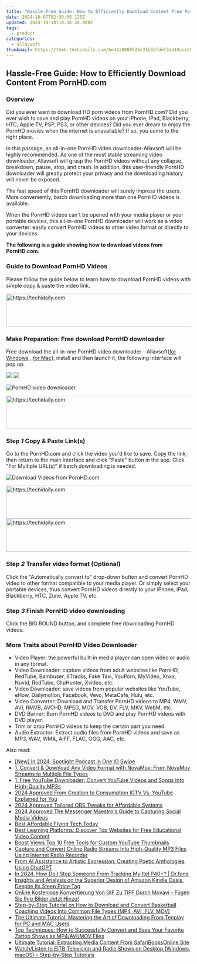 ```yaml
---
title: "Hassle-Free Guide: How to Efficiently Download Content From PornHD.com"
date: 2024-10-07T02:50:09.125Z
updated: 2024-10-10T19:36:20.989Z
tags:
  - product
categories:
  - allavsoft
thumbnail: https://thmb.techidaily.com/be42a9800526c31b5bfdef3ed18cce59bd7b3192524b647f6f87b51df7e044d8.png
---
```


## Hassle-Free Guide: How to Efficiently Download Content From PornHD.com

### Overview

Did you ever want to download HD porn videos from PornHD.com? Did you ever wish to save and play PornHD videos on your iPhone, iPad, Blackberry, HTC, Apple TV, PSP, PS3, or other devices? Did you ever dream to enjoy the PornHD movies when the internet is unavailable? If so, you come to the right place.

In this passage, an all-in-one PornHD video downloader-Allavsoft will be highly recommended. As one of the most stable streaming video downloader, Allavsoft will grasp the PornHD videos without any collapse, breakdown, pause, stop, and crash. In addition, this user-friendly PornHD downloader will greatly protect your privacy and the downloading history will never be exposed.

The fast speed of this PornHD downloader will surely impress the users. More conveniently, batch downloading more than one PornHD videos is available.

When the PornHD videos can't be opened with your media player or your portable devices, this all-in-one PornHD downloader will work as a video converter: easily convert PornHD videos to other video format or directly to your devices.

**The following is a guide showing how to download videos from PornHD.com.**

### Guide to Download PornHD Videos

Please follow the guide below to learn how to download PornHD videos with simple copy & paste the video link.

<!-- affiliate ads begin -->
<a href="https://ephamedtechinc.pxf.io/c/5597632/2136618/26400" target="_top" id="2136618">
  <img src="//a.impactradius-go.com/display-ad/26400-2136618" border="0" alt="https://techidaily.com" width="728" height="90"/>
</a>
<img height="0" width="0" src="https://ephamedtechinc.pxf.io/i/5597632/2136618/26400" style="position:absolute;visibility:hidden;" border="0" />
<!-- affiliate ads end -->

### Make Preparation: Free download PornHD downloader

Free download the all-in-one PornHD video downloader - Allavsoft([for Windows](https://tools.techidaily.com/allavsoft/products/) , [for Mac](https://tools.techidaily.com/allavsoft/products/)), install and then launch it, the following interface will pop up.

[![](https://www.allavsoft.com/how-to/../images/how-to/free-download-win.jpg)](https://tools.techidaily.com/allavsoft/products/) [![](https://www.allavsoft.com/how-to/../images/how-to/free-download-mac.jpg)](https://tools.techidaily.com/allavsoft/products/)

![PornHD video downloader](https://www.allavsoft.com/how-to/../images/allavsoft/screen-shot-600.jpg)

<!-- affiliate ads begin -->
<a href="https://aligracehair.sjv.io/c/5597632/1997648/19272" target="_top" id="1997648">
  <img src="//a.impactradius-go.com/display-ad/19272-1997648" border="0" alt="https://techidaily.com" width="728" height="90"/>
</a>
<img height="0" width="0" src="https://aligracehair.sjv.io/i/5597632/1997648/19272" style="position:absolute;visibility:hidden;" border="0" />
<!-- affiliate ads end -->

### Step _1_ Copy & Paste Link(s)

Go to the PornHD.com and click the video you'd like to save. Copy the link, then return to the main interface and click "Paste" button in the app. Click "For Multiple URL(s)" if batch downloading is needed.

![Download Videos from PornHD.com](https://www.allavsoft.com/how-to/../images/how-to/pornhd-download/download-pornhd-videos.jpg)

<!-- affiliate ads begin -->
<a href="https://aligracehair.sjv.io/c/5597632/1972684/19272" target="_top" id="1972684">
  <img src="//a.impactradius-go.com/display-ad/19272-1972684" border="0" alt="https://techidaily.com" width="728" height="90"/>
</a>
<img height="0" width="0" src="https://aligracehair.sjv.io/i/5597632/1972684/19272" style="position:absolute;visibility:hidden;" border="0" />
<!-- affiliate ads end -->

<!-- affiliate ads begin -->
<a href="https://appsumo.8odi.net/c/5597632/2123732/7443" target="_top" id="2123732">
  <img src="//a.impactradius-go.com/display-ad/7443-2123732" border="0" alt="https://techidaily.com" width="600" height="90"/>
</a>
<img height="0" width="0" src="https://appsumo.8odi.net/i/5597632/2123732/7443" style="position:absolute;visibility:hidden;" border="0" />
<!-- affiliate ads end -->

### Step _2_ Transfer video format (Optional)

Click the "Automatically convert to" drop-down button and convert PornHD video to other format compatible to your media player. Or simply select your portable devices, thus convert PornHD videos directly to your iPhone, iPad, Blackberry, HTC, Zune, Apple TV, etc.

### Step _3_ Finish PornHD video downloading

Click the BIG ROUND button, and complete free downloading PornHD videos.

### More Traits about PornHD Video Downloader

* Video Player: the powerful built-in media player can open video or audio in any format.
* Video Downloader: capture videos from adult websites like PornHD, RedTube, Bambuser, 8Tracks, Fake Taxi, YouPorn, MyVideo, Xnxx, Nuvid, RedTube, ClipHunter, Xvideo, etc.
* Video Downloader: save videos from popular websites like YouTube, eHow, Dailymotion, Facebook, Vevo, MetaCafe, Hulu, etc.
* Video Converter: Download and Transfer PornHD videos to MP4, WMV, AVI, RMVB, AVCHD, MPEG, MOV, VOB, DV, FLV, MKV, WebM, etc.
* DVD Burner: Burn PornHD videos to DVD and play PornHD videos with DVD player.
* Trim or crop PornHD videos to keep the certain part you need.
* Audio Extractor: Extract audio files from PornHD videos and save as MP3, WAV, WMA, AIFF, FLAC, OGG, AAC, etc.

<ins class="adsbygoogle"
     style="display:block"
     data-ad-format="autorelaxed"
     data-ad-client="ca-pub-7571918770474297"
     data-ad-slot="1223367746"></ins>

<ins class="adsbygoogle"
     style="display:block"
     data-ad-client="ca-pub-7571918770474297"
     data-ad-slot="8358498916"
     data-ad-format="auto"
     data-full-width-responsive="true"></ins>

<span class="atpl-alsoreadstyle">Also read:</span>
<div><ul>
<li><a href="https://fox-cloud.techidaily.com/new-in-2024-spotlight-podcast-in-one-ig-swipe/"><u>[New] In 2024, Spotlight Podcast in One IG Swipe</u></a></li>
<li><a href="https://win-web.techidaily.com/1-convert-and-download-any-video-format-with-novamov-from-novamov-streams-to-multiple-file-types/"><u>1. Convert & Download Any Video Format with NovaMov: From NovaMov Streams to Multiple File Types</u></a></li>
<li><a href="https://win-web.techidaily.com/1-free-youtube-downloader-convert-youtube-videos-and-songs-into-high-quality-mp3s/"><u>1. Free YouTube Downloader: Convert YouTube Videos and Songs Into High-Quality MP3s</u></a></li>
<li><a href="https://youtube-stream.techidaily.com/2024-approved-from-creation-to-consumption-igtv-vs-youtube-explained-for-you/"><u>2024 Approved From Creation to Consumption IGTV Vs. YouTube Explained for You</u></a></li>
<li><a href="https://remote-screen-capture.techidaily.com/2024-approved-tailored-obs-tweaks-for-affordable-systems/"><u>2024 Approved Tailored OBS Tweaks for Affordable Systems</u></a></li>
<li><a href="https://facebook-clips.techidaily.com/2024-approved-the-messenger-maestros-guide-to-capturing-social-media-videos/"><u>2024 Approved The Messenger Maestro's Guide to Capturing Social Media Videos</u></a></li>
<li><a href="https://fox-glue.techidaily.com/best-affordable-flying-tech-today/"><u>Best Affordable Flying Tech Today</u></a></li>
<li><a href="https://win-web.techidaily.com/best-learning-platforms-discover-top-websites-for-free-educational-video-content/"><u>Best Learning Platforms: Discover Top Websites for Free Educational Video Content</u></a></li>
<li><a href="https://youtube-tips.techidaily.com/-views-top-10-free-tools-for-custom-youtube-thumbnails/"><u>Boost Views Top 10 Free Tools for Custom YouTube Thumbnails</u></a></li>
<li><a href="https://win-web.techidaily.com/capture-and-convert-online-radio-streams-into-high-quality-mp3-files-using-internet-radio-recorder/"><u>Capture and Convert Online Radio Streams Into High-Quality MP3 Files Using Internet Radio Recorder</u></a></li>
<li><a href="https://tech-hub.techidaily.com/from-ai-assistance-to-artistic-expression-creating-poetic-anthologies-using-chatgpt/"><u>From AI Assistance to Artistic Expression: Creating Poetic Anthologies Using ChatGPT</u></a></li>
<li><a href="https://android-location-track.techidaily.com/in-2024-how-do-i-stop-someone-from-tracking-my-itel-p40plus-drfone-by-drfone-virtual-android/"><u>In 2024, How Do I Stop Someone From Tracking My Itel P40+? | Dr.fone</u></a></li>
<li><a href="https://buynow-marvelous.techidaily.com/insights-and-analysis-on-the-superior-design-of-amazon-kindle-oasis-despite-its-steep-price-tag/"><u>Insights and Analysis on the Superior Design of Amazon Kindle Oasis, Despite Its Steep Price Tag</u></a></li>
<li><a href="https://some-knowledge.techidaily.com/online-kostenlose-konvertierung-von-gif-zu-tiff-durch-movavi-fugen-sie-ihre-bilder-jetzt-hinzu/"><u>Online Kostenlose Konvertierung Von GIF Zu TIFF Durch Movavi - Fügen Sie Ihre Bilder Jetzt Hinzu!</u></a></li>
<li><a href="https://win-web.techidaily.com/step-by-step-tutorial-on-how-to-download-and-convert-basketball-coaching-videos-into-common-file-types-mp4-avi-flv-mov/"><u>Step-by-Step Tutorial on How to Download and Convert Basketball Coaching Videos Into Common File Types (MP4, AVI, FLV, MOV)</u></a></li>
<li><a href="https://win-web.techidaily.com/the-ultimate-tutorial-mastering-the-art-of-downloading-from-tenplay-for-pc-and-mac-users/"><u>The Ultimate Tutorial: Mastering the Art of Downloading From Tenplay for PC and MAC Users</u></a></li>
<li><a href="https://win-web.techidaily.com/top-techniques-how-to-successfully-convert-and-save-your-favorite-zattoo-shows-as-mp4avimov-files/"><u>Top Techniques: How to Successfully Convert and Save Your Favorite Zattoo Shows as MP4/AVI/MOV Files</u></a></li>
<li><a href="https://win-web.techidaily.com/ultimate-tutorial-extracting-media-content-from-safaribooksonline-site/"><u>Ultimate Tutorial: Extracting Media Content From SafariBooksOnline Site</u></a></li>
<li><a href="https://win-web.techidaily.com/watchlisten-to-eitb-television-and-radio-shows-on-desktop-windows-macos-step-by-step-tutorials/"><u>Watch/Listen to EITB Television and Radio Shows on Desktop (Windows, macOS) – Step-by-Step Tutorials</u></a></li>
</ul></div>

